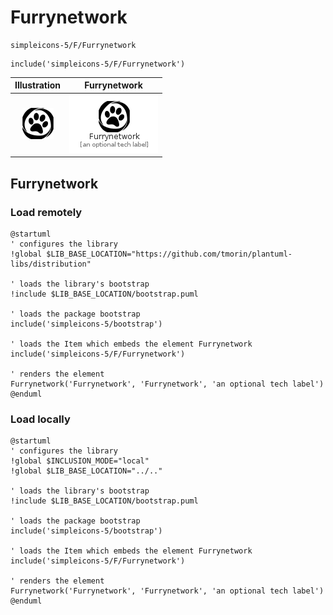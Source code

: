 # Furrynetwork


```text
simpleicons-5/F/Furrynetwork
```

```text
include('simpleicons-5/F/Furrynetwork')
```



| Illustration | Furrynetwork |
| :---: | :---: |
| ![illustration for Illustration](../../simpleicons-5/F/Furrynetwork.png) | ![illustration for Furrynetwork](../../simpleicons-5/F/Furrynetwork.Local.png) |




## Furrynetwork

### Load remotely
```plantuml
@startuml
' configures the library
!global $LIB_BASE_LOCATION="https://github.com/tmorin/plantuml-libs/distribution"

' loads the library's bootstrap
!include $LIB_BASE_LOCATION/bootstrap.puml

' loads the package bootstrap
include('simpleicons-5/bootstrap')

' loads the Item which embeds the element Furrynetwork
include('simpleicons-5/F/Furrynetwork')

' renders the element
Furrynetwork('Furrynetwork', 'Furrynetwork', 'an optional tech label')
@enduml
```

### Load locally
```plantuml
@startuml
' configures the library
!global $INCLUSION_MODE="local"
!global $LIB_BASE_LOCATION="../.."

' loads the library's bootstrap
!include $LIB_BASE_LOCATION/bootstrap.puml

' loads the package bootstrap
include('simpleicons-5/bootstrap')

' loads the Item which embeds the element Furrynetwork
include('simpleicons-5/F/Furrynetwork')

' renders the element
Furrynetwork('Furrynetwork', 'Furrynetwork', 'an optional tech label')
@enduml
```

